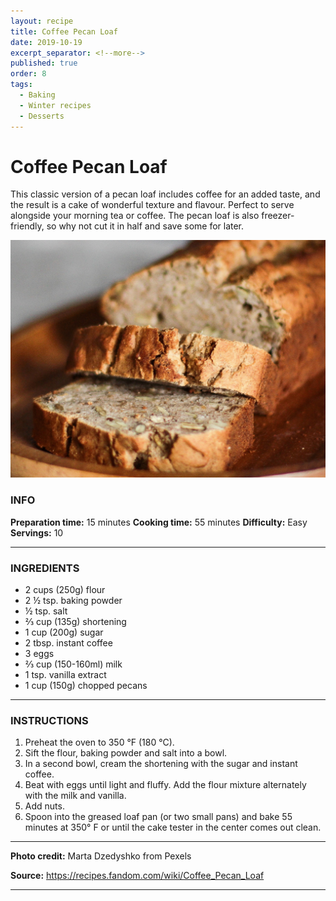 ```yaml
---
layout: recipe
title: Coffee Pecan Loaf
date: 2019-10-19
excerpt_separator: <!--more-->
published: true
order: 8
tags:
  - Baking
  - Winter recipes
  - Desserts
---
```


# Coffee Pecan Loaf

This classic version of a pecan loaf includes coffee for an added taste, and the result is a cake of wonderful texture and flavour. Perfect to serve alongside your morning tea or coffee. The pecan loaf is also freezer-friendly, so why not cut it in half and save some for later.

<!--more-->

[![Pecan loaf](/_uploads/pecanloaf.jpg)](/_uploads/pecanloaf.jpg)


### INFO

**Preparation time:** 15 minutes
**Cooking time:** 55 minutes
**Difficulty:** Easy
**Servings:** 10

<hr>

### INGREDIENTS

- 2 cups (250g) flour
- 2 ½ tsp. baking powder
- ½ tsp. salt
- ⅔ cup (135g) shortening
- 1 cup (200g) sugar
- 2 tbsp. instant coffee
- 3 eggs
- ⅔ cup (150-160ml) milk
- 1 tsp. vanilla extract
- 1 cup (150g) chopped pecans

<hr>

### INSTRUCTIONS

1.	Preheat the oven to 350 °F (180 °C).
2.	Sift the flour, baking powder and salt into a bowl.
3.	In a second bowl, cream the shortening with the sugar and instant coffee.
4. Beat with eggs until light and fluffy. Add the flour mixture alternately with the milk and vanilla.
5.	Add nuts.
6.	Spoon into the greased loaf pan (or two small pans) and bake 55 minutes at 350° F or until the cake tester in the center comes out clean.

<hr>

**Photo credit:** Marta Dzedyshko from Pexels

**Source:** https://recipes.fandom.com/wiki/Coffee_Pecan_Loaf

<hr>
